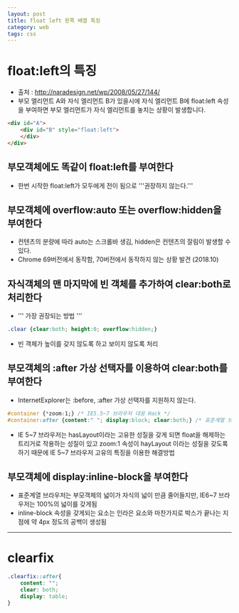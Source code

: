 ```yaml
---
layout: post
title: float left 왼쪽 배열 특징
category: web
tags: css
---
```


# float:left의 특징
* 출처 : http://naradesign.net/wp/2008/05/27/144/
* 부모 엘리먼트 A와 자식 엘리먼트 B가 있을시에 자식 엘리먼트 B에 float:left 속성을 부여하면 부모 엘리먼트가 자식 엘리먼트를 놓치는 상황이 발생합니다.
```html
<div id="A">
    <div id="B" style="float:left">
    </div>
</div>
```

## 부모객체에도 똑같이 float:left를 부여한다
* 한번 시작한 float:left가 모두에게 전이 됨으로 '''권장하지 않는다.'''

## 부모객체에 overflow:auto 또는 overflow:hidden을 부여한다
* 컨텐츠의 분량에 따라 auto는 스크롤바 생김, hidden은 컨텐츠의 잘림이 발생할 수 있다.
* Chrome 69버전에서 동작함, 70버전에서 동작하지 않는 상황 발견 (2018.10)

## 자식객체의 맨 마지막에 빈 객체를 추가하여 clear:both로 처리한다
* ''' 가장 권장되는 방법 '''
```css
.clear {clear:both; height:0; overflow:hidden;}
```
* 빈 객체가 높이를 갖지 않도록 하고 보이지 않도록 처리

## 부모객체의 :after 가상 선택자를 이용하여 clear:both를 부여한다
* InternetExplorer는 :before, :after 가상 선택자를 지원하지 않는다.
```css
#container {*zoom:1;} /* IE5.5~7 브라우저 대응 Hack */
#container:after {content:" "; display:block; clear:both;} /* 표준계열 브라우저에 대응하는 float 해제용 가상 엘리먼트의 생성 */
```
* IE 5~7 브라우저는 hasLayout이라는 고유한 성질을 갖게 되면 float을 해제하는 트리거로 작용하는 성질이 있고 zoom:1 속성이 hayLayout 이라는 성질을 갖도록 하기 때문에 IE 5~7 브라우저 고유의 특징을 이용한 해결방법

## 부모객체에 display:inline-block을 부여한다
* 표준계열 브라우저는 부모객체의 넓이가 자식의 넓이 만큼 줄어들지만, IE6~7 브라우저는 100%의 넓이를 갖게됨
* inline-block 속성을 갖게되는 요소는 인라은 요소와 마찬가지로 박스가 끝나는 지점에 약 4px 정도의 공백이 생성됨

---

# clearfix
```css
.clearfix::after{
    content: "";
    clear: both;
    display: table;
}
```